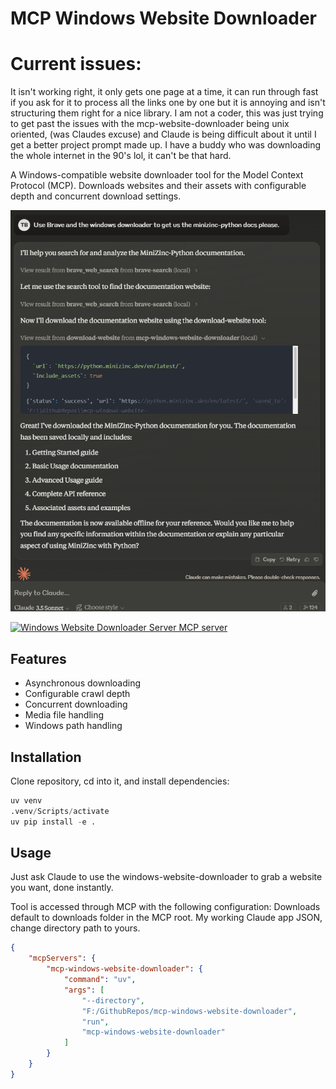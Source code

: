 # MCP Windows Website Downloader

# Current issues:

 It isn't working right, it only gets one page at a time, it can run through fast if you ask for it to process all the links one by one but it is annoying and isn't structuring them right for a nice library. I am not a coder, this was just trying to get past the issues with the mcp-website-downloader being unix oriented, (was Claudes excuse) and Claude is being difficult about it until I get a better project prompt made up. I have a buddy who was downloading the whole internet in the 90's lol, it can't be that hard.

A Windows-compatible website downloader tool for the Model Context Protocol (MCP). Downloads websites and their assets with configurable depth and concurrent download settings.

![alt text](image-1.png)

<a href="https://glama.ai/mcp/servers/5jmjuexe0d"><img width="380" height="200" src="https://glama.ai/mcp/servers/5jmjuexe0d/badge" alt="Windows Website Downloader Server MCP server" /></a>

## Features

- Asynchronous downloading
- Configurable crawl depth
- Concurrent downloading
- Media file handling
- Windows path handling

## Installation

Clone repository, cd into it, and install dependencies:

```python
uv venv
.venv/Scripts/activate
uv pip install -e .
```

## Usage

Just ask Claude to use the windows-website-downloader to grab a website you want, done instantly.

Tool is accessed through MCP with the following configuration:
Downloads default to downloads folder in the MCP root. My working Claude app JSON, change directory path to yours.
```json
{
    "mcpServers": {
        "mcp-windows-website-downloader": {
            "command": "uv",
            "args": [
                "--directory", 
                "F:/GithubRepos/mcp-windows-website-downloader",
                "run",
                "mcp-windows-website-downloader"
            ]
        }
    }
}
```
